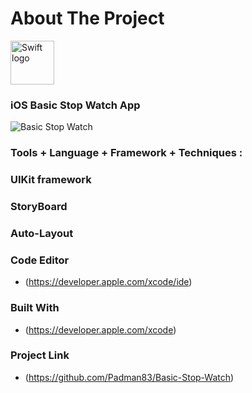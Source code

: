 # About The Project 

<img src="https://swift.org/assets/images/swift.svg" alt="Swift logo" height="70" >

### iOS Basic Stop Watch App

![Basic Stop Watch](https://user-images.githubusercontent.com/45048950/72207987-9f650700-34d8-11ea-9595-f4b1a12598ce.gif)

### Tools + Language + Framework + Techniques :

### UIKit framework

### StoryBoard

### Auto-Layout

### Code Editor

* (https://developer.apple.com/xcode/ide)

### Built With

* (https://developer.apple.com/xcode)


### Project Link

* (https://github.com/Padman83/Basic-Stop-Watch)
